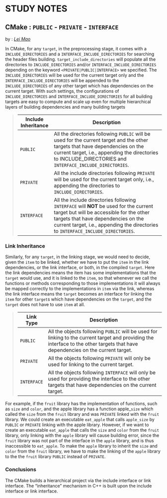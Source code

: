 # STUDY NOTES

## CMake : `PUBLIC` - `PRIVATE` - `INTERFACE`

by : [_Lei Mao_](https://leimao.github.io/blog/CMake-Public-Private-Interface/)

In CMake, for any `target`, in the preprocessing stage, it comes with a `INCLUDE_DIRECTORIES` and a `INTERFACE_INCLUDE_DIRECTORIES` for searching the header files building. `target_include_directories` will populate all the directories to `INCLUDE_DIRECTORIES` and/or `INTERFACE_INCLUDE_DIRECTORIES` depending on the keyword `<PRIVATE|PUBLIC|INTERFACE>` we specified. The `INCLUDE_DIRECTORIES` will be used for the current target only and the `INTERFACE_INCLUDE_DIRECTORIES` will be appended to the `INCLUDE_DIRECTORIES` of any other target which has dependencies on the current target. With such settings, the configurations of `INCLUDE_DIRECTORIES` and `INTERFACE_INCLUDE_DIRECTORIES` for all building targets are easy to compute and scale up even for multiple hierarchical layers of building dependencies and many building targets

>| Include Inheritance | Description                                                                                                                                                                                                                                          |
>|---------------------|------------------------------------------------------------------------------------------------------------------------------------------------------------------------------------------------------------------------------------------------------|
>| `PUBLIC`              | All the directories following `PUBLIC` will be used for the current target and the other targets that have dependencies on the current target, i.e., appending the directories to INCLUDE_DIRECTORIES and `INTERFACE_INCLUDE_DIRECTORIES`.               |
>| `PRIVATE`             | All the include directories following `PRIVATE` will be used for the current target only, i.e., appending the directories to `INCLUDE_DIRECTORIES`.                                                                                                      |
>| `INTERFACE`           | All the include directories following `INTERFACE` will **NOT** be used for the current target but will be accessible for the other targets that have dependencies on the current target, i.e., appending the directories to `INTERFACE_INCLUDE_DIRECTORIES`. |

### Link Inheritance

Similarly, for any `target`, in the linking stage, we would need to decide, given the `item` to be linked, whether we have to put the `item` in the link dependencies, or the link interface, or both, in the compiled `target`. Here the link dependencies means the item has some implementations that the `target` would use, and it is linked to the `item`, so that whenever we call the functions or methods corresponding to those implementations it will always be mapped correctly to the implementations in `item` via the link, whereas the link interface means the `target` becomes an interface for linking the `item` for other `target`s which have dependencies on the `target`, and the `target` does not have to use `item` at all.

>| Link Type |                                                                                   Description                                                                                  |
>|---------|------------------------------------------------------------------------------------------------------------------------------------------------------------------------------|
>| `PUBLIC`    | All the objects following `PUBLIC` will be used for linking to the current target and providing the interface to the other targets that have dependencies on the current target. |
>| `PRIVATE`   | All the objects following `PRIVATE` will only be used for linking to the current target.                                                                                         |
>| `INTERFACE` | All the objects following `INTERFACE` will only be used for providing the interface to the other targets that have dependencies on the current target.                           |

For example, if the `fruit` library has the implementation of functions, such as `size` and `color`, and the apple library has a function apple_`size` which called the `size` from the `fruit` library and was `PRIVATE` linked with the `fruit` library. We could create an executable `eat_apple` that calls `apple_size` by `PUBLIC` or `PRIVATE` linking with the apple library. However, if we want to create an executable `eat_apple` that calls the `size` and `color` from the `fruit` library, only linking with the `apple` library will cause building error, since the `fruit` library was not part of the interface in the `apple` library, and is thus inaccessible to `eat_apple`. To make the `apple` library to inherit the `size` and `color` from the `fruit` library, we have to make the linking of the `apple` library to the the `fruit` library `PUBLIC` instead of `PRIVATE`.

### Conclusions

The CMake builds a hierarchical project via the include interface or link interface. The “inheritance” mechanism in C++ is built upon the include interface or link interface.